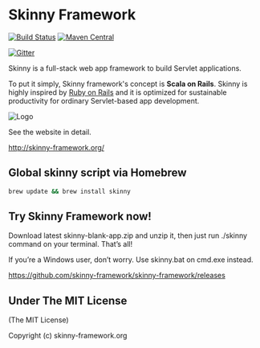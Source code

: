 # Skinny Framework 

[![Build Status](https://travis-ci.org/skinny-framework/skinny-framework.svg?branch=master)](https://travis-ci.org/skinny-framework/skinny-framework)
[![Maven Central](https://maven-badges.herokuapp.com/maven-central/org.skinny-framework/skinny-framework_2.12/badge.svg)](https://maven-badges.herokuapp.com/maven-central/org.skinny-framework/skinny-framework_2.12)

[![Gitter](https://badges.gitter.im/Join%20Chat.svg)](https://gitter.im/skinny-framework/skinny-framework?utm_source=badge&utm_medium=badge&utm_campaign=pr-badge)

Skinny is a full-stack web app framework to build Servlet applications.

To put it simply, Skinny framework's concept is **Scala on Rails**. Skinny is highly inspired by [Ruby on Rails](http://rubyonrails.org/) and it is optimized for sustainable productivity for ordinary Servlet-based app development. 

![Logo](https://github.com/seratch/skinny-framework/raw/1.1.x/img/logo.png)

See the website in detail.

http://skinny-framework.org/

## Global skinny script via Homebrew

```sh
brew update && brew install skinny
```

## Try Skinny Framework now!

Download latest skinny-blank-app.zip and unzip it, then just run ./skinny command on your terminal. That’s all!

If you’re a Windows user, don’t worry. Use skinny.bat on cmd.exe instead.

https://github.com/skinny-framework/skinny-framework/releases

## Under The MIT License

(The MIT License)

Copyright (c) skinny-framework.org
